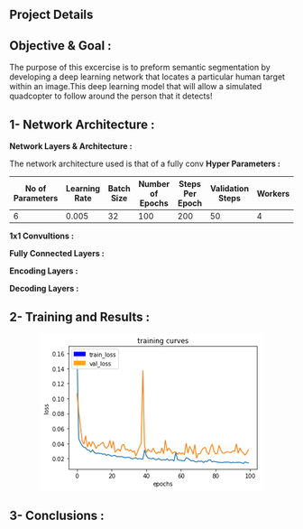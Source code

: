 ## Project Details

## Objective & Goal :

The purpose of this excercise is to preform  semantic segmentation by developing a deep learning network that locates a particular human target within an image.This deep learning model that will allow a simulated quadcopter to follow around the person that it detects!

## 1- Network Architecture : 

__Network Layers & Architecture :__

The network architecture used is that of a fully conv
__Hyper Parameters :__

No of Parameters | Learning Rate | Batch Size | Number of Epochs | Steps Per Epoch  | Validation Steps | Workers
--- | --- | --- | --- | ---| --- | ---
6 | 0.005 | 32 | 100 | 200| 50| 4


__1x1 Convultions :__

__Fully Connected Layers :__

__Encoding Layers :__

__Decoding Layers :__

## 2- Training and Results : 

<p align="center"><img src="./Images/result.png" /></p>

## 3- Conclusions : 
